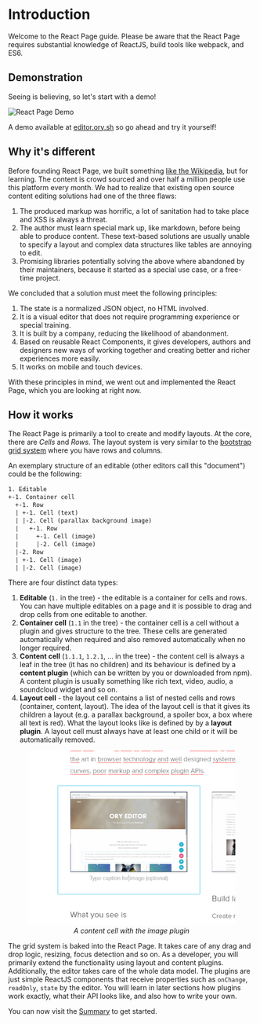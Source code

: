 # Introduction

Welcome to the React Page guide. Please be aware that the React Page requires substantial knowledge of ReactJS, build tools like webpack, and ES6.

## Demonstration

Seeing is believing, so let's start with a demo!

![React Page Demo](./images/inline-edit-md.gif)

A demo available at [editor.ory.sh](https://editor.ory.sh/) so go ahead and try it yourself!

## Why it's different

Before founding React Page, we built something [like the Wikipedia](https://de.serlo.org), but for learning. The content is crowd sourced and over half a million people use this platform every month. We had to realize that existing open source content editing solutions had one of the three flaws:

1. The produced markup was horrific, a lot of sanitation had to take place and XSS is always a threat.
2. The author must learn special mark up, like markdown, before being able to produce content. These text-based solutions
   are usually unable to specify a layout and complex data structures like tables are annoying to edit.
3. Promising libraries potentially solving the above where abandoned by their maintainers, because it started as a special
   use case, or a free-time project.

We concluded that a solution must meet the following principles:

1. The state is a normalized JSON object, no HTML involved.
2. It is a visual editor that does not require programming experience or special training.
3. It is built by a company, reducing the likelihood of abandonment.
4. Based on reusable React Components, it gives developers, authors and designers new ways of working together and creating
   better and richer experiences more easily.
5. It works on mobile and touch devices.

With these principles in mind, we went out and implemented the React Page, which you are looking at right now.

## How it works

The React Page is primarily a tool to create and modify layouts. At the core, there are _Cells_ and _Rows_. The layout
system is very similar to the [bootstrap grid system](http://getbootstrap.com/css/#grid) where you have
rows and columns.

An exemplary structure of an editable (other editors call this "document") could be the following:

```
1. Editable
+-1. Container cell
  +-1. Row
  | +-1. Cell (text)
  | |-2. Cell (parallax background image)
  |   +-1. Row
  |     +-1. Cell (image)
  |     |-2. Cell (image)
  |-2. Row
  | +-1. Cell (image)
  | |-2. Cell (image)
```

There are four distinct data types:

1. **Editable** (`1.` in the tree) - the editable is a container for cells and rows. You can have multiple editables
   on a page and it is possible to drag and drop cells from one editable to another.
2. **Container cell** (`1.1` in the tree) - the container cell is a cell without a plugin and gives structure to the tree.
   These cells are generated automatically when required and also removed automatically when no longer required.
3. **Content cell** (`1.1.1`, `1.2.1`, ... in the tree) - the content cell is always a leaf in the tree (it has no children) and its
   behaviour is defined by a **content plugin** (which can be written by you or downloaded from npm). A content plugin is usually something
   like rich text, video, audio, a soundcloud widget and so on.
4. **Layout cell** - the layout cell contains a list of nested cells and rows (container, content, layout). The idea of the
   layout cell is that it gives its children a layout (e.g. a parallax background, a spoiler box, a box where all text is red).
   What the layout looks like is defined by by a **layout plugin**. A layout cell must always have at least one child or
   it will be automatically removed.

<p style="text-align: center">
  <figure align="center">
    <img alt="A content cell" src="./images/content-cell.png"><br>
    <figcaption align="center"><em>A content cell with the image plugin</em></figcaption>
  </figure>
</p>

The grid system is baked into the React Page. It takes care of any drag and drop logic, resizing, focus detection and so on. As a developer, you will primarily extend the functionality using layout and content plugins. Additionally, the editor takes care of the whole data model. The plugins are just simple ReactJS components that receive properties such as `onChange`, `readOnly`, `state` by the editor. You will learn in later sections how plugins work exactly, what their API looks like, and also how to write your own.

You can now visit the [Summary](SUMMARY.md) to get started.
